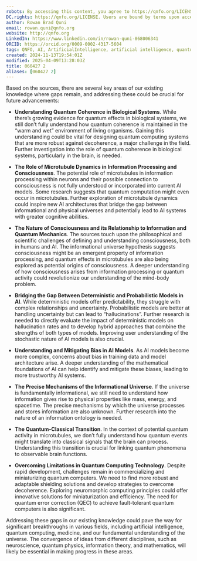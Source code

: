 ```yaml
---
robots: By accessing this content, you agree to https://qnfo.org/LICENSE. Non-commercial use only. Attribution required.
DC.rights: https://qnfo.org/LICENSE. Users are bound by terms upon access.
author: Rowan Brad Quni
email: rowan.quni@qnfo.org
website: http://qnfo.org
LinkedIn: https://www.linkedin.com/in/rowan-quni-868006341
ORCID: https://orcid.org/0009-0002-4317-5604
tags: QNFO, AI, ArtificialIntelligence, artificial intelligence, quantum, physics, science, Einstein, QuantumMechanics, quantum mechanics, QuantumComputing, quantum computing, information, InformationTheory, information theory, InformationalUniverse, informational universe, informational universe hypothesis, IUH
created: 2024-11-13T19:54:01Z
modified: 2025-04-09T13:28:03Z
title: 060427 2
aliases: [060427 2]
---
```


Based on the sources, there are several key areas of our existing knowledge where gaps remain, and addressing these could be crucial for future advancements:

- **Understanding Quantum Coherence in Biological Systems**. While there’s growing evidence for quantum effects in biological systems, we still don’t fully understand how quantum coherence is maintained in the “warm and wet” environment of living organisms. Gaining this understanding could be vital for designing quantum computing systems that are more robust against decoherence, a major challenge in the field. Further investigation into the role of quantum coherence in biological systems, particularly in the brain, is needed.

- **The Role of Microtubule Dynamics in Information Processing and Consciousness**. The potential role of microtubules in information processing within neurons and their possible connection to consciousness is not fully understood or incorporated into current AI models. Some research suggests that quantum computation might even occur in microtubules. Further exploration of microtubule dynamics could inspire new AI architectures that bridge the gap between informational and physical universes and potentially lead to AI systems with greater cognitive abilities.

- **The Nature of Consciousness and its Relationship to Information and Quantum Mechanics**. The sources touch upon the philosophical and scientific challenges of defining and understanding consciousness, both in humans and AI. The informational universe hypothesis suggests consciousness might be an emergent property of information processing, and quantum effects in microtubules are also being explored as potential origins of consciousness. A deeper understanding of how consciousness arises from information processing or quantum activity could revolutionize our understanding of the mind-body problem.

- **Bridging the Gap Between Deterministic and Probabilistic Models in AI**. While deterministic models offer predictability, they struggle with complex relationships and uncertainty. Probabilistic models are better at handling uncertainty but can lead to “hallucinations”. Further research is needed to directly evaluate the impact of deterministic models on hallucination rates and to develop hybrid approaches that combine the strengths of both types of models. Improving user understanding of the stochastic nature of AI models is also crucial.

- **Understanding and Mitigating Bias in AI Models**. As AI models become more complex, concerns about bias in training data and model architecture arise. A deeper understanding of the mathematical foundations of AI can help identify and mitigate these biases, leading to more trustworthy AI systems.

- **The Precise Mechanisms of the Informational Universe**. If the universe is fundamentally informational, we still need to understand how information gives rise to physical properties like mass, energy, and spacetime. The precise mechanisms by which the universe processes and stores information are also unknown. Further research into the nature of an information ontology is needed.

- **The Quantum-Classical Transition**. In the context of potential quantum activity in microtubules, we don’t fully understand how quantum events might translate into classical signals that the brain can process. Understanding this transition is crucial for linking quantum phenomena to observable brain functions.

- **Overcoming Limitations in Quantum Computing Technology**. Despite rapid development, challenges remain in commercializing and miniaturizing quantum computers. We need to find more robust and adaptable shielding solutions and develop strategies to overcome decoherence. Exploring neuromorphic computing principles could offer innovative solutions for miniaturization and efficiency. The need for quantum error correction (QEC) to achieve fault-tolerant quantum computers is also significant.

Addressing these gaps in our existing knowledge could pave the way for significant breakthroughs in various fields, including artificial intelligence, quantum computing, medicine, and our fundamental understanding of the universe. The convergence of ideas from different disciplines, such as neuroscience, quantum physics, information theory, and mathematics, will likely be essential in making progress in these areas.
